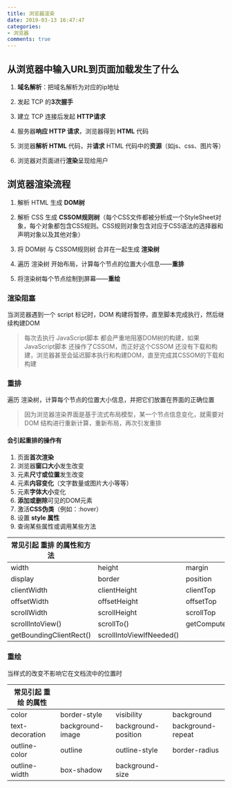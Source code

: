 ```yaml
---
title: 浏览器渲染
date: 2019-03-13 16:47:47
categories:
- 浏览器
comments: true
---
```


## 从浏览器中输入URL到页面加载发生了什么

1. **域名解析**：把域名解析为对应的ip地址

2. 发起 TCP 的**3次握手**

3. 建立 TCP 连接后发起 **HTTP请求**

4. 服务器**响应 HTTP 请求**，浏览器得到 **HTML** 代码 

5. 浏览器**解析 HTML** 代码，并**请求** HTML 代码中的**资源**（如js、css、图片等）

6. 浏览器对页面进行**渲染**呈现给用户

   

## 浏览器渲染流程

1. 解析 HTML 生成 **DOM树**

2. 解析 CSS 生成 **CSSOM规则树**（每个CSS文件都被分析成一个StyleSheet对象，每个对象都包含CSS规则。CSS规则对象包含对应于CSS语法的选择器和声明对象以及其他对象）

3. 将 DOM树 与 CSSOM规则树 合并在一起生成 **渲染树**

4. 遍历 渲染树 开始布局，计算每个节点的位置大小信息——**重排**

5. 将渲染树每个节点绘制到屏幕——**重绘**




### 渲染阻塞

当浏览器遇到一个 script 标记时，DOM 构建将暂停，直至脚本完成执行，然后继续构建DOM

> 每次去执行 JavaScript脚本 都会严重地阻塞DOM树的构建，如果 JavaScript脚本 还操作了CSSOM，而正好这个CSSOM 还没有下载和构建，浏览器甚至会延迟脚本执行和构建DOM，直至完成其CSSOM的下载和构建



### 重排

遍历 渲染树，计算每个节点的位置大小信息，并把它们放置在界面的正确位置

> 因为浏览器渲染界面是基于流式布局模型，某一个节点信息变化，就需要对 DOM 结构进行重新计算，重新布局，再次引发重排

#### 会引起重排的操作有

1. 页面**首次渲染**
2. 浏览器**窗口大小**发生改变
3. 元素**尺寸或位置**发生改变
4. 元素**内容变化**（文字数量或图片大小等等）
5. 元素**字体大小**变化
6. **添加或删除**可见的DOM元素
7. 激活**CSS伪类**（例如：:hover）
8. 设置  **style 属性**
9. 查询某些属性或调用某些方法

| 常见引起 重排 的属性和方法 |                          |                    |            |
| -------------------------- | ------------------------ | ------------------ | ---------- |
| width                      | height                   | margin             | padding    |
| display                    | border                   | position           | overflow   |
| clientWidth                | clientHeight             | clientTop          | clientLeft |
| offsetWidth                | offsetHeight             | offsetTop          | offsetLeft |
| scrollWidth                | scrollHeight             | scrollTop          | scrollLeft |
| scrollIntoView()           | scrollTo()               | getComputedStyle() |            |
| getBoundingClientRect()    | scrollIntoViewIfNeeded() |                    |            |



### 重绘

当样式的改变不影响它在文档流中的位置时

| 常见引起 重绘 的属性 |                  |                     |                   |
| -------------------- | ---------------- | ------------------- | ----------------- |
| color                | border-style     | visibility          | background        |
| text-decoration      | background-image | background-position | background-repeat |
| outline-color        | outline          | outline-style       | border-radius     |
| outline-width        | box-shadow       | background-size     |                   |